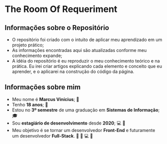# The Room Of Requeriment

## Informações sobre o Repositório
- O repositório foi criado com o intuito de aplicar meu aprendizado em um projeto prático;
- As informações encontradas aqui são atualizadas conforme meu conhecimento expande;
- A idéia do repositório é eu reproduzir o meu conhecimento teórico e na prática. Eu irei criar artigos explicando cada elemento e conceito que eu aprender, e o aplicarei na construção do código da página.

## Informações sobre mim
- Meu nome é **Marcus Vinícius**; :wave:
- Tenho **18 anos**; :boy:
- Estou no **3º semestre** de uma graduação em **Sistemas de Informação**; :mortar_board:
- Sou **estagiário de desenvolvimento** desde **2020**; :computer: :baby:
- Meu objetivo é se tornar um desenvolvedor **Front-End** e futuramente um desenvolvedor **Full-Stack**. :man: :older_man: :computer: :space_invader:




